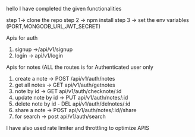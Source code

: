 hello I have completed the given functionalities


step 1-> clone the repo
step 2 -> npm install 
step 3 -> set the env variables (PORT,MONGODB_URL,JWT_SECRET)


Apis for auth 
1) signup ->/api/v1/signup
2) login  -> api/v1/login

Apis for notes (ALL the routes is for Authenticated user only 
1) create a note -> POST /api/v1/auth/notes
2) get all notes -> GET api/v1/auth/getnotes
3) note by id -> GET api/v1/auth/checknote/:id
4) update note by id -> PUT api/v1/auth/notes/:id
5) delete note by id - DEL api/v1/auth/delnotes/:id
6) share a note -> POST api/v1/auth/notes/:id//share
7) for search -> post api/v1/auth/search

I have also used rate limiter and throttling to optimize APIS
